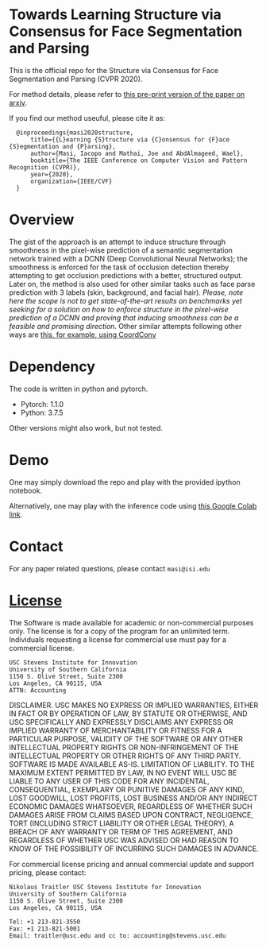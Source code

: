 # Towards Learning Structure via Consensus for Face Segmentation and Parsing

This is the official repo for the Structure via Consensus for Face Segmentation and Parsing (CVPR 2020). 

For method details, please refer to [this pre-print version of the paper on arxiv](https://arxiv.org/abs/1911.00957).

If you find our method useuful, please cite it as:

```
  @inproceedings{masi2020structure,
      title={{L}earning {S}tructure via {C}onsensus for {F}ace {S}egmentation and {P}arsing},
      author={Masi, Iacopo and Mathai, Joe and AbdAlmageed, Wael},
      booktitle={The IEEE Conference on Computer Vision and Pattern Recognition (CVPR)},
      year={2020},
      organization={IEEE/CVF}
  }
```

# Overview
The gist of the approach is an attempt to induce structure through smoothness in the pixel-wise prediction of a semantic segmentation network trained with a DCNN (Deep Convolutional Neural Networks); the smoothness is enforced for the task of occlusion detection thereby attempting to get occlusion predictions with a better, structured output.
Later on, the method is also used for other similar tasks such as face parse prediction with 3 labels (skin, background, and facial hair).
_Please, note here the scope is not to get state-of-the-art results on benchmarks yet seeking for a solution on how to enforce structure in the pixel-wise prediction of a DCNN and proving that inducing smoothness can be a feasible and promising direction._
Other similar attempts following other ways are [this, for example, using CoordConv](https://papers.nips.cc/paper/8169-an-intriguing-failing-of-convolutional-neural-networks-and-the-coordconv-solution)

# Dependency
The code is written in python and pytorch.
  
  - Pytorch: 1.1.0
  - Python: 3.7.5
  
Other versions might also work, but not tested.

# Demo
One may simply download the repo and play with the provided ipython notebook. 

Alternatively, one may play with the inference code using [this Google Colab link](#).

# Contact
For any paper related questions, please contact `masi@isi.edu`

# [License](LICENSE)
The Software is made available for academic or non-commercial purposes only. The license is for a copy of the program for an unlimited term. Individuals requesting a license for commercial use must pay for a commercial license.

    USC Stevens Institute for Innovation 
    University of Southern California 
    1150 S. Olive Street, Suite 2300 
    Los Angeles, CA 90115, USA 
    ATTN: Accounting 
 
DISCLAIMER. USC MAKES NO EXPRESS OR IMPLIED WARRANTIES, EITHER IN FACT OR BY OPERATION OF LAW, BY STATUTE OR OTHERWISE, AND USC SPECIFICALLY AND EXPRESSLY DISCLAIMS ANY EXPRESS OR IMPLIED WARRANTY OF MERCHANTABILITY OR FITNESS FOR A PARTICULAR PURPOSE, VALIDITY OF THE SOFTWARE OR ANY OTHER INTELLECTUAL PROPERTY RIGHTS OR NON-INFRINGEMENT OF THE INTELLECTUAL PROPERTY OR OTHER RIGHTS OF ANY THIRD PARTY. SOFTWARE IS MADE AVAILABLE AS-IS. LIMITATION OF LIABILITY. TO THE MAXIMUM EXTENT PERMITTED BY LAW, IN NO EVENT WILL USC BE LIABLE TO ANY USER OF THIS CODE FOR ANY INCIDENTAL, CONSEQUENTIAL, EXEMPLARY OR PUNITIVE DAMAGES OF ANY KIND, LOST GOODWILL, LOST PROFITS, LOST BUSINESS AND/OR ANY INDIRECT ECONOMIC DAMAGES WHATSOEVER, REGARDLESS OF WHETHER SUCH DAMAGES ARISE FROM CLAIMS BASED UPON CONTRACT, NEGLIGENCE, TORT (INCLUDING STRICT LIABILITY OR OTHER LEGAL THEORY), A BREACH OF ANY WARRANTY OR TERM OF THIS AGREEMENT, AND REGARDLESS OF WHETHER USC WAS ADVISED OR HAD REASON TO KNOW OF THE POSSIBILITY OF INCURRING SUCH DAMAGES IN ADVANCE.

For commercial license pricing and annual commercial update and support pricing, please contact:

 
    Nikolaus Traitler USC Stevens Institute for Innovation
    University of Southern California
    1150 S. Olive Street, Suite 2300
    Los Angeles, CA 90115, USA
 
    Tel: +1 213-821-3550
    Fax: +1 213-821-5001
    Email: traitler@usc.edu and cc to: accounting@stevens.usc.edu
